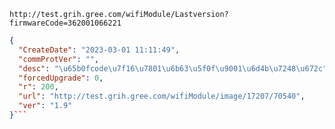 `http://test.grih.gree.com/wifiModule/Lastversion?firmwareCode=362001066221`

```json
{
  "CreateDate": "2023-03-01 11:11:49",
  "commProtVer": "",
  "desc": "\u65b0fcode\u7f16\u7801\u6b63\u5f0f\u9001\u6d4b\u7248\u672c",
  "forcedUpgrade": 0,
  "r": 200,
  "url": "http://test.grih.gree.com/wifiModule/image/17207/70540",
  "ver": "1.9"
}```
